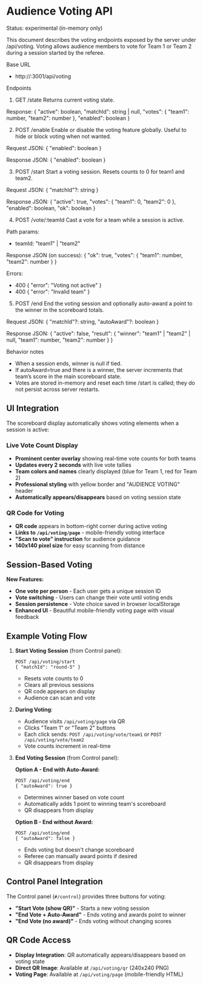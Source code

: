 # Audience Voting API

Status: experimental (in-memory only)

This document describes the voting endpoints exposed by the server under /api/voting. Voting allows audience members to vote for Team 1 or Team 2 during a session started by the referee.

Base URL
- http://<server-host>:3001/api/voting

Endpoints

1) GET /state
Returns current voting state.

Response:
{
  "active": boolean,
  "matchId": string | null,
  "votes": { "team1": number, "team2": number },
  "enabled": boolean
}

2) POST /enable
Enable or disable the voting feature globally. Useful to hide or block voting when not wanted.

Request JSON:
{ "enabled": boolean }

Response JSON:
{ "enabled": boolean }

3) POST /start
Start a voting session. Resets counts to 0 for team1 and team2.

Request JSON:
{ "matchId"?: string }

Response JSON:
{
  "active": true,
  "votes": { "team1": 0, "team2": 0 },
  "enabled": boolean,
  "ok": boolean
}

4) POST /vote/:teamId
Cast a vote for a team while a session is active.

Path params:
- teamId: "team1" | "team2"

Response JSON (on success):
{ "ok": true, "votes": { "team1": number, "team2": number } }

Errors:
- 400 { "error": "Voting not active" }
- 400 { "error": "Invalid team" }

5) POST /end
End the voting session and optionally auto-award a point to the winner in the scoreboard totals.

Request JSON:
{ "matchId"?: string, "autoAward"?: boolean }

Response JSON:
{
  "active": false,
  "result": {
    "winner": "team1" | "team2" | null,
    "team1": number,
    "team2": number
  }
}

Behavior notes
- When a session ends, winner is null if tied.
- If autoAward=true and there is a winner, the server increments that team’s score in the main scoreboard state.
- Votes are stored in-memory and reset each time /start is called; they do not persist across server restarts.

## UI Integration

The scoreboard display automatically shows voting elements when a session is active:

### Live Vote Count Display
- **Prominent center overlay** showing real-time vote counts for both teams
- **Updates every 2 seconds** with live vote tallies
- **Team colors and names** clearly displayed (blue for Team 1, red for Team 2)
- **Professional styling** with yellow border and "AUDIENCE VOTING" header
- **Automatically appears/disappears** based on voting session state

### QR Code for Voting
- **QR code** appears in bottom-right corner during active voting
- **Links to `/api/voting/page`** - mobile-friendly voting interface
- **"Scan to vote" instruction** for audience guidance
- **140x140 pixel size** for easy scanning from distance

## Session-Based Voting

**New Features:**
- **One vote per person** - Each user gets a unique session ID
- **Vote switching** - Users can change their vote until voting ends
- **Session persistence** - Vote choice saved in browser localStorage
- **Enhanced UI** - Beautiful mobile-friendly voting page with visual feedback

## Example Voting Flow

1. **Start Voting Session** (from Control panel):
   ```
   POST /api/voting/start
   { "matchId": "round-5" }
   ```
   - Resets vote counts to 0
   - Clears all previous sessions
   - QR code appears on display
   - Audience can scan and vote

2. **During Voting**:
   - Audience visits `/api/voting/page` via QR
   - Clicks "Team 1" or "Team 2" buttons
   - Each click sends: `POST /api/voting/vote/team1` or `POST /api/voting/vote/team2`
   - Vote counts increment in real-time

3. **End Voting Session** (from Control panel):
   
   **Option A - End with Auto-Award:**
   ```
   POST /api/voting/end
   { "autoAward": true }
   ```
   - Determines winner based on vote count
   - Automatically adds 1 point to winning team's scoreboard
   - QR disappears from display
   
   **Option B - End without Award:**
   ```
   POST /api/voting/end
   { "autoAward": false }
   ```
   - Ends voting but doesn't change scoreboard
   - Referee can manually award points if desired
   - QR disappears from display

## Control Panel Integration

The Control panel (`#/control`) provides three buttons for voting:
- **"Start Vote (show QR)"** - Starts a new voting session
- **"End Vote + Auto-Award"** - Ends voting and awards point to winner
- **"End Vote (no award)"** - Ends voting without changing scores

## QR Code Access

- **Display Integration**: QR automatically appears/disappears based on voting state
- **Direct QR Image**: Available at `/api/voting/qr` (240x240 PNG)
- **Voting Page**: Available at `/api/voting/page` (mobile-friendly HTML)

